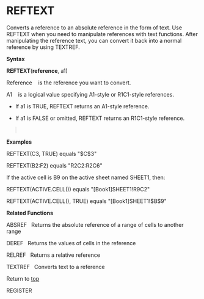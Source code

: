 REFTEXT
=======

Converts a reference to an absolute reference in the form of text. Use
REFTEXT when you need to manipulate references with text functions.
After manipulating the reference text, you can convert it back into a
normal reference by using TEXTREF.

**Syntax**

**REFTEXT**(**reference**, a1)

Reference    is the reference you want to convert.

A1    is a logical value specifying A1-style or R1C1-style references.

-   If a1 is TRUE, REFTEXT returns an A1-style reference.

-   If a1 is FALSE or omitted, REFTEXT returns an R1C1-style reference.

>  

**Examples**

REFTEXT(C3, TRUE) equals \"\$C\$3\"

REFTEXT(B2:F2) equals \"R2C2:R2C6\"

If the active cell is B9 on the active sheet named SHEET1, then:

REFTEXT(ACTIVE.CELL()) equals \"\[Book1\]SHEET1!R9C2\"

REFTEXT(ACTIVE.CELL(), TRUE) equals \"\[Book1\]SHEET1!\$B\$9\"

**Related Functions**

ABSREF   Returns the absolute reference of a range of cells to another
range

DEREF   Returns the values of cells in the reference

RELREF   Returns a relative reference

TEXTREF   Converts text to a reference

Return to [top](#Q)

REGISTER
